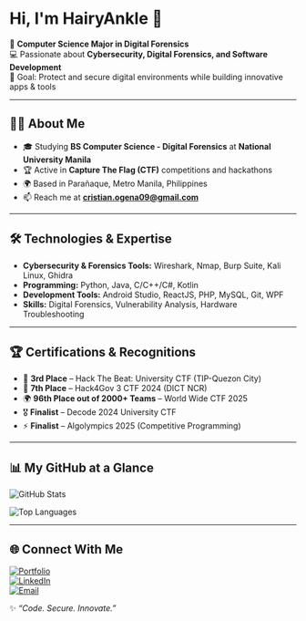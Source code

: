 # Hi, I'm HairyAnkle 👋  

🔐 **Computer Science Major in Digital Forensics**  
💻 Passionate about **Cybersecurity, Digital Forensics, and Software Development**  
🎯 Goal: Protect and secure digital environments while building innovative apps & tools  

---

## 🧑‍🎓 About Me  
- 🎓 Studying **BS Computer Science - Digital Forensics** at **National University Manila**  
- 🏆 Active in **Capture The Flag (CTF)** competitions and hackathons  
- 🌍 Based in Parañaque, Metro Manila, Philippines  
- 📫 Reach me at **cristian.ogena09@gmail.com**  

---

## 🛠 Technologies & Expertise  
- **Cybersecurity & Forensics Tools:** Wireshark, Nmap, Burp Suite, Kali Linux, Ghidra  
- **Programming:** Python, Java, C/C++/C#, Kotlin  
- **Development Tools:** Android Studio, ReactJS, PHP, MySQL, Git, WPF  
- **Skills:** Digital Forensics, Vulnerability Analysis, Hardware Troubleshooting  

---

## 🏆 Certifications & Recognitions  
- 🥉 **3rd Place** – Hack The Beat: University CTF (TIP-Quezon City)  
- 🏅 **7th Place** – Hack4Gov 3 CTF 2024 (DICT NCR)  
- 🌍 **96th Place out of 2000+ Teams** – World Wide CTF 2025  
- 🎖 **Finalist** – Decode 2024 University CTF  
- ⚡ **Finalist** – Algolympics 2025 (Competitive Programming)  

---

## 📊 My GitHub at a Glance  
![GitHub Stats](https://github-readme-stats.vercel.app/api?username=HairyAnkle&show_icons=true&theme=tokyonight)  

![Top Languages](https://github-readme-stats.vercel.app/api/top-langs/?username=HairyAnkle&layout=compact&theme=tokyonight)  

---

## 🌐 Connect With Me  
[![Portfolio](https://img.shields.io/badge/Portfolio-000000?style=for-the-badge&logo=vercel&logoColor=white)](https://hairyankle.vercel.app)  
[![LinkedIn](https://img.shields.io/badge/LinkedIn-0A66C2?style=for-the-badge&logo=linkedin&logoColor=white)](https://linkedin.com/in/cristian-ogena)  
[![Email](https://img.shields.io/badge/Email-D14836?style=for-the-badge&logo=gmail&logoColor=white)](mailto:cristian.ogena09@gmail.com)  


✨ *“Code. Secure. Innovate.”*  
